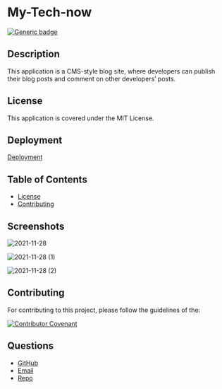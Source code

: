 # My-Tech-now
[![Generic badge](https://img.shields.io/badge/License-MIT-yellowgreen.svg)](https://shields.io/)

## Description
This application is a CMS-style blog site, where developers can publish their blog posts and comment on other developers’ posts.

## License

This application is covered under the MIT License.

## Deployment
[Deployment](https://murmuring-ocean-30648.herokuapp.com/)

## Table of Contents

- [License](#license)
- [Contributing](#contributing)

## Screenshots

![2021-11-28](https://user-images.githubusercontent.com/88356270/143793890-b4a36186-2cef-49c7-9f7d-935728b57f14.png)

![2021-11-28 (1)](https://user-images.githubusercontent.com/88356270/143793947-9320ff85-4685-4406-9fc2-3ece7850e02c.png)

![2021-11-28 (2)](https://user-images.githubusercontent.com/88356270/143794002-8970cede-4ddf-4cf9-b176-cf3019c339e2.png)

## Contributing

For contributing to this project, please follow the guidelines of the:

[![Contributor Covenant](https://img.shields.io/badge/Contributor%20Covenant-2.1-4baaaa.svg)](https://www.contributor-covenant.org/version/2/1/code_of_conduct/)

## Questions

- [GitHub](https://github.com/beamchristian 'GitHub')
- [Email](mailto:beamchristian@yahoo.com 'Email')
- [Repo](https://github.com/beamchristian/my-tech-now 'Repo')
